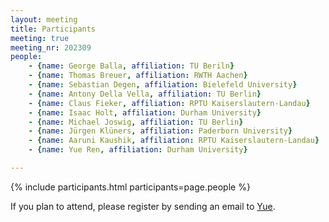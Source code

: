 ```yaml
---
layout: meeting
title: Participants
meeting: true
meeting_nr: 202309
people:
    - {name: George Balla, affiliation: TU Beriln}
    - {name: Thomas Breuer, affiliation: RWTH Aachen}
    - {name: Sebastian Degen, affiliation: Bielefeld University}
    - {name: Antony Della Vella, affiliation: TU Berlin}
    - {name: Claus Fieker, affiliation: RPTU Kaiserslautern-Landau}
    - {name: Isaac Holt, affiliation: Durham University}
    - {name: Michael Joswig, affiliation: TU Berlin}
    - {name: Jürgen Klüners, affiliation: Paderborn University}
    - {name: Aaruni Kaushik, affiliation: RPTU Kaiserslautern-Landau}
    - {name: Yue Ren, affiliation: Durham University}

---
```


{% include participants.html participants=page.people %}

If you plan to attend, please register by sending an email to [Yue](mailto:yue.ren2@durham.ac.uk).
